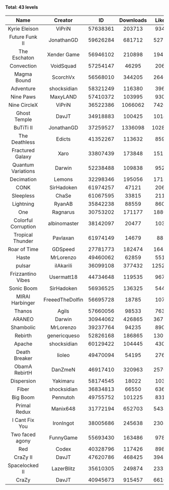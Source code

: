 #### Total: 43 levels

| Name | Creator | ID | Downloads | Likes |
|:---:|:---:|:---:|:---:|:---:|
| Kyrie Eleison | ViPriN | 57638361 | 203713 | 9344
| Future Funk II | JonathanGD | 59626284 | 681712 | 52724
| The Eschaton | Xender Game | 56946102 | 210898 | 19417
| Convection | VoidSquad | 57254147 | 46295 | 2068
| Magma Bound | ScorchVx | 56568010 | 344205 | 26467
| Adventure | shocksidian | 58321249 | 116380 | 3964
| Nine Paws | MaxyLAND | 57410372 | 103995 | 9305
| Nine CircleX | ViPriN | 36522386 | 1066062 | 74267
| Ghost Temple | DavJT | 34918883 | 100425 | 10144
| BuTiTi II | JonathanGD | 37259527 | 1336098 | 102889
| The Deathless | Edicts | 41352267 | 113632 | 8594
| Fractured Galaxy  | Xaro | 33807439 | 173848 | 15125
| Quantum Variations | Darwin | 52238488 | 109838 | 9521
| Decimation | Lemons | 32298346 | 195056 | 17189
| CONK | SirHadoken | 61974257 | 47121 | 2066
| Sleepless | ChaSe | 61067595 | 33815 | 2117
| Lightning | RyanAB | 35842238 | 88559 | 8600
| One | Ragnarus | 30753202 | 171177 | 18803
| Colorful Corruption | albinomaster | 38142097 | 20477 | 1031
| Tropical Thunder | Pavlaxan | 61974149 | 14679 | 882
| Roar of Time | GDSpeed | 27781773 | 182474 | 16484
| Haste | MrLorenzo | 49460062 | 62859 | 5515
| pulsar | iIAkariIi | 36099108 | 377432 | 125270
| Frizzantino Vibes | Usermatt18 | 44734648 | 119535 | 9673
| Sonic Boom | SirHadoken | 56936525 | 136325 | 5445
| MIRAI Harbinger | FreeedTheDolfin | 56695728 | 18785 | 1071
| Thanos | Agils | 57660056 | 98533 | 7638
| ARANEO | Darwin | 30944062 | 426865 | 36732
| Shambolic | MrLorenzo | 39237764 | 94235 | 8901
| Rebirth | genericqueso | 52826168 | 186865 | 13091
| Apache | shocksidian | 60129422 | 104445 | 4305
| Death Breaker | lioleo | 49470094 | 54195 | 2764
| ObamA RebirtH | DanZmeN | 46917410 | 320963 | 25769
| Dispersion | Yakimaru | 58174545 | 18022 | 1035
| Fiber | shocksidian | 36834813 | 66550 | 6365
| Big Boom | Pennutoh | 49755752 | 101225 | 8318
| Primal Redux | Manix648 | 31772194 | 652703 | 54344
| I Cant Fix You | IronIngot | 38005686 | 245638 | 23044
| Two faced agony | FunnyGame | 55693430 | 163486 | 9787
| Red | Codex | 40328796 | 117426 | 8983
| CraZy II | DavJT | 47620786 | 468425 | 39487
| Spacelocked II | LazerBlitz | 35610305 | 249874 | 23374
| CraZy | DavJT | 40945673 | 915457 | 66107
